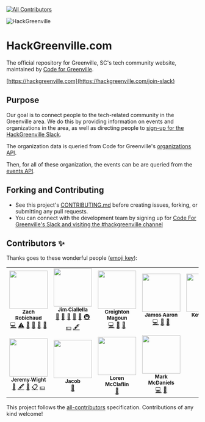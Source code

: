 
<!-- ALL-CONTRIBUTORS-BADGE:START - Do not remove or modify this section -->
[![All Contributors](https://img.shields.io/badge/all_contributors-11-orange.svg?style=flat-square)](#contributors-)
<!-- ALL-CONTRIBUTORS-BADGE:END -->
  
![HackGreenville](https://stage.hackgreenville.com/img/logo-v2.png)  
  
# HackGreenville.com

The official repository for Greenville, SC's tech community website, maintained by [Code for Greenville](https://github.com/codeforgreenville).    
    
[https://hackgreenville.com](https://hackgreenville.com/join-slack)
    
## Purpose 

Our goal is to connect people to the tech-related community in the Greenville area. We do this by providing information on events and organizations in the area, as well as directing people to [sign-up for the HackGreenville Slack](https://hackgreenville.com/join-slack).    
    
The organization data is queried from Code for Greenville's [organizations API](https://github.com/codeforgreenville/OpenData/blob/master/ORGANIZATIONS_API.md).

Then, for all of these organization, the events can be are queried from the [events API](https://github.com/codeforgreenville/upstate_tech_cal_service).    


## Forking and Contributing

* See this project's [CONTRIBUTING.md](CONTRIBUTING.md) before creating issues, forking, or submitting any pull requests.
* You can connect with the development team by signing up for [Code For Greenville's Slack and visiting the #hackgreenville channel](https://codeforgreenville.org/)

## Contributors ✨

Thanks goes to these wonderful people ([emoji key](https://allcontributors.org/docs/en/emoji-key)):

<!-- ALL-CONTRIBUTORS-LIST:START - Do not remove or modify this section -->
<!-- prettier-ignore-start -->
<!-- markdownlint-disable -->
<table>
  <tr>
    <td align="center"><a href="http://www.turtlebytes.com"><img src="https://avatars0.githubusercontent.com/u/4049321?v=4" width="100px;" alt=""/><br /><sub><b>Zach Robichaud</b></sub></a><br /><a href="https://github.com/codeforgreenville/hackgreenville-com/commits?author=zach2825" title="Code">💻</a> <a href="https://github.com/codeforgreenville/hackgreenville-com/commits?author=zach2825" title="Tests">⚠️</a> <a href="https://github.com/codeforgreenville/hackgreenville-com/pulls?q=is%3Apr+reviewed-by%3Azach2825" title="Reviewed Pull Requests">👀</a> <a href="#ideas-zach2825" title="Ideas, Planning, & Feedback">🤔</a> <a href="#design-zach2825" title="Design">🎨</a> <a href="#question-zach2825" title="Answering Questions">💬</a></td>
    <td align="center"><a href="https://github.com/allella"><img src="https://avatars0.githubusercontent.com/u/1777776?v=4" width="100px;" alt=""/><br /><sub><b>Jim Ciallella</b></sub></a><br /><a href="#maintenance-allella" title="Maintenance">🚧</a> <a href="https://github.com/codeforgreenville/hackgreenville-com/pulls?q=is%3Apr+reviewed-by%3Aallella" title="Reviewed Pull Requests">👀</a> <a href="#question-allella" title="Answering Questions">💬</a> <a href="#ideas-allella" title="Ideas, Planning, & Feedback">🤔</a> <a href="https://github.com/codeforgreenville/hackgreenville-com/commits?author=allella" title="Documentation">📖</a> <a href="#infra-allella" title="Infrastructure (Hosting, Build-Tools, etc)">🚇</a> <a href="#financial-allella" title="Financial">💵</a> <a href="#content-allella" title="Content">🖋</a></td>
    <td align="center"><a href="https://github.com/magoun"><img src="https://avatars1.githubusercontent.com/u/6494252?v=4" width="100px;" alt=""/><br /><sub><b>Creighton Magoun</b></sub></a><br /><a href="https://github.com/codeforgreenville/hackgreenville-com/commits?author=magoun" title="Code">💻</a> <a href="https://github.com/codeforgreenville/hackgreenville-com/issues?q=author%3Amagoun" title="Bug reports">🐛</a> <a href="#ideas-magoun" title="Ideas, Planning, & Feedback">🤔</a></td>
    <td align="center"><a href="https://github.com/Jaaron0606"><img src="https://avatars1.githubusercontent.com/u/18074750?v=4" width="100px;" alt=""/><br /><sub><b>James Aaron</b></sub></a><br /><a href="https://github.com/codeforgreenville/hackgreenville-com/commits?author=Jaaron0606" title="Code">💻</a> <a href="https://github.com/codeforgreenville/hackgreenville-com/issues?q=author%3AJaaron0606" title="Bug reports">🐛</a> <a href="#ideas-Jaaron0606" title="Ideas, Planning, & Feedback">🤔</a></td>
    <td align="center"><a href="https://github.com/kevindees"><img src="https://avatars1.githubusercontent.com/u/348368?v=4" width="100px;" alt=""/><br /><sub><b>Kevin Dees</b></sub></a><br /><a href="https://github.com/codeforgreenville/hackgreenville-com/commits?author=kevindees" title="Code">💻</a> <a href="https://github.com/codeforgreenville/hackgreenville-com/issues?q=author%3Akevindees" title="Bug reports">🐛</a></td>
    <td align="center"><a href="https://github.com/JSn1nj4"><img src="https://avatars1.githubusercontent.com/u/5084820?v=4" width="100px;" alt=""/><br /><sub><b>Elliot Derhay</b></sub></a><br /><a href="https://github.com/codeforgreenville/hackgreenville-com/commits?author=JSn1nj4 " title="Code">💻</a> <a href="https://github.com/codeforgreenville/hackgreenville-com/issues?q=author%3AJSn1nj4 " title="Bug reports">🐛</a> <a href="#ideas-JSn1nj4 " title="Ideas, Planning, & Feedback">🤔</a></td>
    <td align="center"><a href="http://twitter.com/fancybike"><img src="https://avatars0.githubusercontent.com/u/4888730?v=4" width="100px;" alt=""/><br /><sub><b>Pamela</b></sub></a><br /><a href="https://github.com/codeforgreenville/hackgreenville-com/commits?author=pamelawoodbrowne" title="Documentation">📖</a> <a href="#content-pamelawoodbrowne" title="Content">🖋</a> <a href="#ideas-pamelawoodbrowne" title="Ideas, Planning, & Feedback">🤔</a> <a href="#eventOrganizing-pamelawoodbrowne" title="Event Organizing">📋</a></td>
  </tr>
  <tr>
    <td align="center"><a href="http://linktr.ee/jeremywight"><img src="https://avatars1.githubusercontent.com/u/8245600?v=4" width="100px;" alt=""/><br /><sub><b>Jeremy Wight</b></sub></a><br /><a href="https://github.com/codeforgreenville/hackgreenville-com/commits?author=jeremywight" title="Documentation">📖</a> <a href="#content-jeremywight" title="Content">🖋</a> <a href="#ideas-jeremywight" title="Ideas, Planning, & Feedback">🤔</a> <a href="#eventOrganizing-jeremywight" title="Event Organizing">📋</a> <a href="#financial-jeremywight" title="Financial">💵</a></td>
    <td align="center"><a href="https://github.com/jadelbe418"><img src="https://avatars1.githubusercontent.com/u/5350758?v=4" width="100px;" alt=""/><br /><sub><b>Jacob</b></sub></a><br /><a href="https://github.com/codeforgreenville/hackgreenville-com/commits?author=jadelbe418" title="Documentation">📖</a></td>
    <td align="center"><a href="https://github.com/Mozillex"><img src="https://avatars2.githubusercontent.com/u/25697042?v=4" width="100px;" alt=""/><br /><sub><b>Loren McClaflin</b></sub></a><br /><a href="https://github.com/codeforgreenville/hackgreenville-com/issues?q=author%3AMozillex" title="Bug reports">🐛</a></td>
    <td align="center"><a href="https://github.com/MarkMcDaniels"><img src="https://avatars3.githubusercontent.com/u/8277379?v=4" width="100px;" alt=""/><br /><sub><b>Mark McDaniels</b></sub></a><br /><a href="https://github.com/codeforgreenville/hackgreenville-com/commits?author=MarkMcDaniels" title="Code">💻</a> <a href="https://github.com/codeforgreenville/hackgreenville-com/issues?q=author%3AMarkMcDaniels" title="Bug reports">🐛</a></td>
  </tr>
</table>

<!-- markdownlint-enable -->
<!-- prettier-ignore-end -->
<!-- ALL-CONTRIBUTORS-LIST:END -->

This project follows the [all-contributors](https://github.com/all-contributors/all-contributors) specification. Contributions of any kind welcome!
